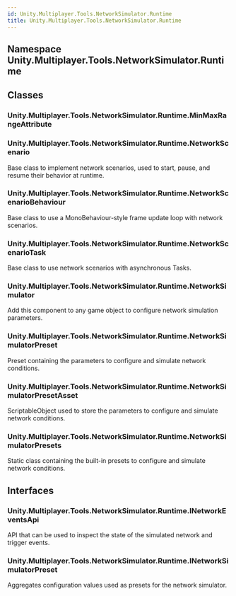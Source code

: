 ```yaml
---  
id: Unity.Multiplayer.Tools.NetworkSimulator.Runtime  
title: Unity.Multiplayer.Tools.NetworkSimulator.Runtime  
---
```


## Namespace Unity.Multiplayer.Tools.NetworkSimulator.Runtime

<div class="markdown level0 summary">

</div>

<div class="markdown level0 conceptual">

</div>

<div class="markdown level0 remarks">

</div>

## Classes

### Unity.Multiplayer.Tools.NetworkSimulator.Runtime.MinMaxRangeAttribute

<div class="section">

</div>

### Unity.Multiplayer.Tools.NetworkSimulator.Runtime.NetworkScenario

<div class="section">

Base class to implement network scenarios, used to start, pause, and
resume their behavior at runtime.

</div>

### Unity.Multiplayer.Tools.NetworkSimulator.Runtime.NetworkScenarioBehaviour

<div class="section">

Base class to use a MonoBehaviour-style frame update loop with network
scenarios.

</div>

### Unity.Multiplayer.Tools.NetworkSimulator.Runtime.NetworkScenarioTask

<div class="section">

Base class to use network scenarios with asynchronous Tasks.

</div>

### Unity.Multiplayer.Tools.NetworkSimulator.Runtime.NetworkSimulator

<div class="section">

Add this component to any game object to configure network simulation
parameters.

</div>

### Unity.Multiplayer.Tools.NetworkSimulator.Runtime.NetworkSimulatorPreset

<div class="section">

Preset containing the parameters to configure and simulate network
conditions.

</div>

### Unity.Multiplayer.Tools.NetworkSimulator.Runtime.NetworkSimulatorPresetAsset

<div class="section">

ScriptableObject used to store the parameters to configure and simulate
network conditions.

</div>

### Unity.Multiplayer.Tools.NetworkSimulator.Runtime.NetworkSimulatorPresets

<div class="section">

Static class containing the built-in presets to configure and simulate
network conditions.

</div>

## Interfaces

### Unity.Multiplayer.Tools.NetworkSimulator.Runtime.INetworkEventsApi

<div class="section">

API that can be used to inspect the state of the simulated network and
trigger events.

</div>

### Unity.Multiplayer.Tools.NetworkSimulator.Runtime.INetworkSimulatorPreset

<div class="section">

Aggregates configuration values used as presets for the network
simulator.

</div>
